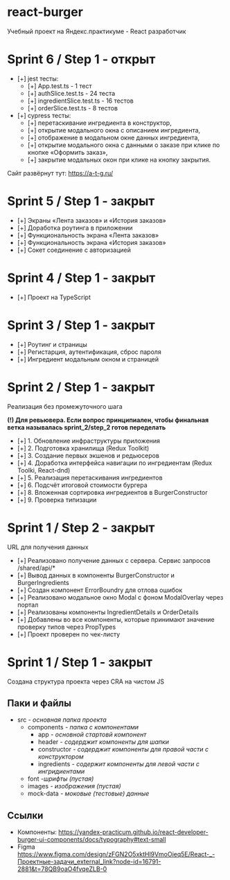 # react-burger

Учебный проект на Яндекс.практикуме - React разработчик

# Sprint 6 / Step 1 - открыт

- [+] jest тесты: 
    - [+] App.test.ts - 1 тест
    - [+] authSlice.test.ts - 24 теста
    - [+] ingredientSlice.test.ts - 16 тестов
    - [+] orderSlice.test.ts - 8 тестов
- [+] cypress тесты:
    - [+] перетаскивание ингредиента в конструктор,
    - [+] открытие модального окна с описанием ингредиента,
    - [+] отображение в модальном окне данных ингредиента,
    - [+] открытие модального окна с данными о заказе при клике по кнопке «Оформить заказ»,
    - [+] закрытие модальных окон при клике на кнопку закрытия.

Сайт развёрнут тут: https://a-t-g.ru/

# Sprint 5 / Step 1 - закрыт

- [+] Экраны «Лента заказов» и «История заказов»
- [+] Доработка роутинга в приложении
- [+] Функциональность экрана «Лента заказов»
- [+] Функциональность экрана «История заказов»
- [+] Сокет соединение с авторизацией

# Sprint 4 / Step 1 - закрыт

- [+] Проект на TypeScript

# Sprint 3 / Step 1 - закрыт

- [+] Роутинг и страницы
- [+] Регистарция, аутентификация, сброс пароля
- [+] Ингредиент модальным окном и страницей

# Sprint 2 / Step 1 - закрыт

Реализация без промежуточного шага

**(!) Для ревьювера. Если вопрос принципиален, чтобы финальная ветка называлась sprint_2/step_2 готов переделать**

- [+] 1. Обновление инфраструктуры приложения
- [+] 2. Подготовка хранилища (Redux Toolkit)
- [+] 3. Создание первых экшенов и редьюсеров
- [+] 4. Доработка интерфейса навигации по ингредиентам (Redux Toolki, React-dnd)
- [+] 5. Реализация перетаскивания ингредиентов
- [+] 6. Подсчёт итоговой стоимости бургера
- [+] 8. Вложенная сортировка ингредиентов в BurgerConstructor
- [+] 9. Проверка типизации

# Sprint 1 / Step 2 - закрыт

URL для получения данных

- [+] Реализовано получение данных с сервера. Сервис запросов /shared/api/*
- [+] Вывод данных в компоненты BurgerConstructor и BurgerIngredients
- [+] Создан компонент ErrorBoundry для отлова ошибок
- [+] Реализовано модальное окно Modal с фоном ModalOverlay через портал
- [+] Реализованы компоненты IngredientDetails и OrderDetails
- [+] Добавлены во все компоненты, которые принимают значение проверку типов через PropTypes
- [+] Проект проверен по чек-листу


# Sprint 1 / Step 1 - закрыт

Создана структура проекта через CRA на чистом JS

## Паки и файлы

- src *- основная папка проекта*
    - components *- папка с компонентами*
        - app *- основной стартовй компонент*
        - header *- содерджит компоненты для шапки*
        - constructor *- содерджит компоненты для правой части с конструктором*
        - ingredients *- содержит компоненты для левой части с ингридиентами*
    - font *-шрифты (пустая)*
    - images *- изображения (пустая)*
    - mock-data *- моковые (тестовые) данные*

## Ссылки

- Компоненты:
    https://yandex-practicum.github.io/react-developer-burger-ui-components/docs/typography#text-small
- Figma
    https://www.figma.com/design/zFGN2O5xktHl9VmoOieq5E/React-_-Проектные-задачи_external_link?node-id=16791-2881&t=78QB9oaO4fvqeZLB-0